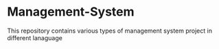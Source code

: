 # Management-System
This repository contains various types of management system project in different lanaguage
